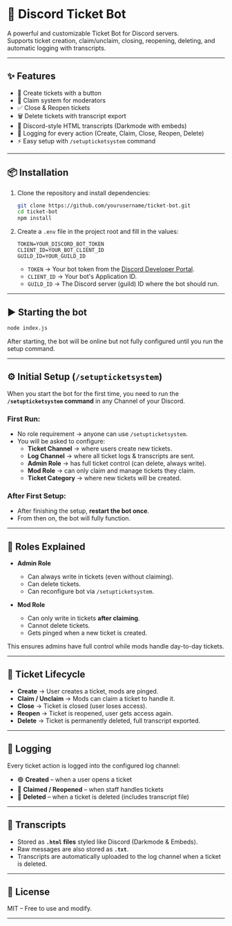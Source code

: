 # 🎫 Discord Ticket Bot

A powerful and customizable Ticket Bot for Discord servers.  
Supports ticket creation, claim/unclaim, closing, reopening, deleting, and automatic logging with transcripts.

---

## ✨ Features
- 📩 Create tickets with a button
- 👮 Claim system for moderators
- ✅ Close & Reopen tickets
- 🗑️ Delete tickets with transcript export
- 📜 Discord-style HTML transcripts (Darkmode with embeds)
- 🔔 Logging for every action (Create, Claim, Close, Reopen, Delete)
- ⚡ Easy setup with `/setupticketsystem` command

---

## 📦 Installation

1. Clone the repository and install dependencies:
   ```bash
   git clone https://github.com/yourusername/ticket-bot.git
   cd ticket-bot
   npm install
   ```

2. Create a `.env` file in the project root and fill in the values:
   ```env
   TOKEN=YOUR_DISCORD_BOT_TOKEN
   CLIENT_ID=YOUR_BOT_CLIENT_ID
   GUILD_ID=YOUR_GUILD_ID
   ```

   - `TOKEN` → Your bot token from the [Discord Developer Portal](https://discord.com/developers/applications).
   - `CLIENT_ID` → Your bot's Application ID.
   - `GUILD_ID` → The Discord server (guild) ID where the bot should run.

---

## ▶️ Starting the bot
```bash
node index.js
```

After starting, the bot will be online but not fully configured until you run the setup command.

---

## ⚙️ Initial Setup (`/setupticketsystem`)

When you start the bot for the first time, you need to run the **`/setupticketsystem` command** in any Channel of your Discord.  

### First Run:
- No role requirement → anyone can use `/setupticketsystem`.
- You will be asked to configure:
  - **Ticket Channel** → where users create new tickets.
  - **Log Channel** → where all ticket logs & transcripts are sent.
  - **Admin Role** → has full ticket control (can delete, always write).
  - **Mod Role** → can only claim and manage tickets they claim.
  - **Ticket Category** → where new tickets will be created.

### After First Setup:  
- After finishing the setup, **restart the bot once**.  
- From then on, the bot will fully function.

---

## 👮 Roles Explained

- **Admin Role**
  - Can always write in tickets (even without claiming).
  - Can delete tickets.
  - Can reconfigure bot via `/setupticketsystem`.

- **Mod Role**
  - Can only write in tickets **after claiming**.
  - Cannot delete tickets.
  - Gets pinged when a new ticket is created.

This ensures admins have full control while mods handle day-to-day tickets.

---

## 📝 Ticket Lifecycle

- **Create** → User creates a ticket, mods are pinged.
- **Claim / Unclaim** → Mods can claim a ticket to handle it.
- **Close** → Ticket is closed (user loses access).
- **Reopen** → Ticket is reopened, user gets access again.
- **Delete** → Ticket is permanently deleted, full transcript exported.

---

## 🔔 Logging

Every ticket action is logged into the configured log channel:  
- 🟢 **Created** – when a user opens a ticket  
- 🔵 **Claimed / Reopened** – when staff handles tickets   
- 🔴 **Deleted** – when a ticket is deleted (includes transcript file)

---

## 📜 Transcripts

- Stored as **`.html` files** styled like Discord (Darkmode & Embeds).
- Raw messages are also stored as **`.txt`**.
- Transcripts are automatically uploaded to the log channel when a ticket is deleted.

---

## 📖 License
MIT – Free to use and modify.

---
